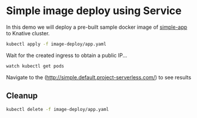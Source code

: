 # Simple image deploy using Service

In this demo we will deploy a pre-built sample docker image of [simple-app](https://github.com/mchmarny/simple-app) to Knative cluster.


```bash
kubectl apply -f image-deploy/app.yaml
```

Wait for the created ingress to obtain a public IP...

```bash
watch kubectl get pods
```

Navigate to the (http://simple.default.project-serverless.com/) to see results

## Cleanup


```bash
kubectl delete -f image-deploy/app.yaml
```
